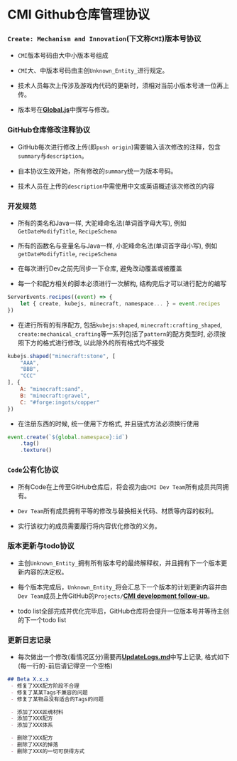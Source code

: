 # **CMI Github仓库管理协议**

<div align="left">

### `Create: Mechanism and Innovation`(下文称`CMI`)版本号协议

 - `CMI`版本号码由大中小版本号组成

 - `CMI`大、中版本号码由主创`Unknown_Entity_`进行规定。

 - 技术人员每次上传涉及游戏内代码的更新时，须相对当前小版本号进一位再上传。

 - 版本号在[**Global.js**](kubejs/startup_scripts/Global.js)中撰写与修改。

### GitHub仓库修改注释协议

 - GitHub每次进行修改上传(即`push origin`)需要输入该次修改的注释，包含`summary`与`description`。

 - 自本协议生效开始，所有修改的`summary`统一为版本号码。

 - 技术人员在上传的`description`中需使用中文或英语概述该次修改的内容

### 开发规范

 - 所有的类名和Java一样, 大驼峰命名法(单词首字母大写), 例如`GetDateModifyTitle`, `RecipeSchema`

 - 所有的函数名与变量名与Java一样, 小驼峰命名法(单词首字母小写), 例如`getDateModifyTitle`, `recipeSchema`

 - 在每次进行Dev之前先同步一下仓库, 避免改动覆盖或被覆盖

 - 每一个和配方相关的脚本必须进行一次解构, 结构完后才可以进行配方的编写

```js
ServerEvents.recipes((event) => {
	let { create, kubejs, minecraft, namespace... } = event.recipes
})
```

 - 在进行所有的有序配方, 包括`kubejs:shaped`, `minecraft:crafting_shaped`, `create:mechanical_crafting`等一系列包括了`pattern`的配方类型时, 必须按照下方的格式进行修改, 以此除外的所有格式均不接受

```js
kubejs.shaped("minecraft:stone", [
	"AAA",
	"BBB",
	"CCC"
], {
	A: "minecraft:sand",
	B: "minecraft:gravel",
	C: "#forge:ingots/copper"
})
```

- 在注册东西的时候, 统一使用下方格式, 并且链式方法必须换行使用

```js
event.create(`${global.namespace}:id`)
	.tag()
	.texture()
```

### `Code`公有化协议

 - 所有Code在上传至GitHub仓库后，将会视为由`CMI Dev Team`所有成员共同拥有。

 - `Dev Team`所有成员拥有平等的修改与替换相关代码、材质等内容的权利。

 - 实行该权力的成员需要履行将内容优化修改的义务。

### 版本更新与todo协议

 - 主创`Unknown_Entity_`拥有所有版本号的最终解释权，并且拥有下一个版本更新内容的决定权。

 - 每个版本完成后，`Unknown_Entity_`将会汇总下一个版本的计划更新内容并由`Dev Team`成员上传GitHub的`Projects/`[**CMI development follow-up**](https://github.com/users/VechniMetel/projects/1/views/1)。

 - todo list全部完成并优化完毕后，GitHub仓库将会提升一位版本号并等待主创的下一个todo list

### 更新日志记录

 - 每次做出一个修改(看情况区分)需要再[**UpdateLogs.md**](UpdateLogs.md)中写上记录, 格式如下(每一行的`-`前后请记得空一个空格)

```md
## Beta X.x.x
 - 修复了XXX配方阶段不合理
 - 修复了某某Tags不兼容的问题
 - 修复了某物品没有适合的Tags的问题

 - 添加了XXX匠魂材料
 - 添加了XXX配方
 - 添加了XXX体系

 - 删除了XXX配方
 - 删除了XXX的掉落
 - 删除了XXX的一切可获得方式
```

</div>